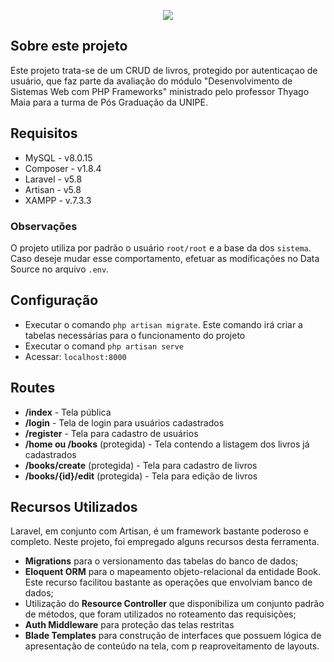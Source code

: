 <p align="center"><img src="https://laravel.com/assets/img/components/logo-laravel.svg"></p>

## Sobre este projeto

Este projeto trata-se de um CRUD de livros, protegido por autenticaçao de usuário, que faz parte da avaliação do módulo "Desenvolvimento de Sistemas Web com PHP Frameworks" ministrado pelo professor Thyago Maia para a turma de Pós Graduação da UNIPE. 

## Requisitos

- MySQL - v8.0.15
- Composer - v1.8.4
- Laravel - v5.8
- Artisan - v5.8
- XAMPP - v.7.3.3

### Observações

O projeto utiliza por padrão o usuário <code>root/root</code> e a base da dos <code>sistema</code>. Caso deseje mudar esse comportamento, efetuar as modificações no Data Source no arquivo <code>.env</code>.

## Configuração

- Executar o comando <code>php artisan migrate</code>. Este comando irá criar a tabelas necessárias para o funcionamento do projeto
- Executar o comand <code>php artisan serve</code>
- Acessar: <code>localhost:8000</code>

## Routes
- <b>/index</b> - Tela pública
- <b>/login</b> - Tela de login para usuários cadastrados
- <b>/register</b> - Tela para cadastro de usuários
- <b>/home ou /books</b> (protegida) - Tela contendo a listagem dos livros já cadastrados
- <b>/books/create</b> (protegida) - Tela para cadastro de livros
- <b>/books/{id}/edit</b> (protegida) - Tela para edição de livros

## Recursos Utilizados

Laravel, em conjunto com Artisan, é um framework bastante poderoso e completo. Neste projeto, foi empregado alguns recursos desta ferramenta.

- <b>Migrations</b> para o versionamento das tabelas do banco de dados;
- <b>Eloquent ORM</b> para o mapeamento objeto-relacional da entidade Book. Este recurso facilitou bastante as operações que envolviam banco de dados;
- Utilização do <b>Resource Controller</b> que disponibiliza um conjunto padrão de métodos, que foram utilizados no roteamento das requisições;
- <b>Auth Middleware</b> para proteção das telas restritas
- <b>Blade Templates</b> para construção de interfaces que possuem lógica de apresentação de conteúdo na tela, com p reaproveitamento de layouts. 
